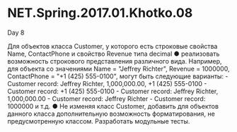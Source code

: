# NET.Spring.2017.01.Khotko.08
Day 8

Для объектов класса Customer, у которого есть строковые свойства Name, ContactPhone и свойство Revenue типа decimal
     ●	реализовать возможность строкового представления различного вида. Например, для объекта со значениями Name = "Jeffrey Richter", Revenue = 1000000, ContactPhone = "+1 (425) 555-0100", могут быть следующие варианты:
         - Customer record: Jeffrey Richter, 1,000,000.00, +1 (425) 555-0100
         - Customer record: +1 (425) 555-0100
         - Customer record: Jeffrey Richter, 1,000,000.00
         - Customer record: Jeffrey Richter
         - Customer record: 1000000 и т.д.
     ●	Не изменяя класс Customer, добавить для объектов данного класса дополнительную возможность форматирования, не предусмотренную классом. Разработать модульные тесты.
